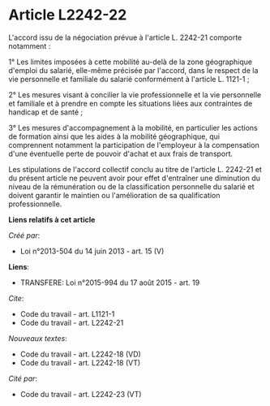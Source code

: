 # Article L2242-22

L'accord issu de la négociation prévue à l'article L. 2242-21 comporte notamment : 

1° Les limites imposées à cette mobilité au-delà de la zone géographique d'emploi du salarié, elle-même précisée par
l'accord, dans le respect de la vie personnelle et familiale du salarié conformément à l'article L. 1121-1 ; 

2° Les mesures visant à concilier la vie professionnelle et la vie personnelle et familiale et à prendre en compte les
situations liées aux contraintes de handicap et de santé ; 

3° Les mesures d'accompagnement à la mobilité, en particulier les actions de formation ainsi que les aides à la mobilité
géographique, qui comprennent notamment la participation de l'employeur à la compensation d'une éventuelle perte de pouvoir
d'achat et aux frais de transport. 

Les stipulations de l'accord collectif conclu au titre de l'article L. 2242-21 et du présent article ne peuvent avoir pour
effet d'entraîner une diminution du niveau de la rémunération ou de la classification personnelle du salarié et doivent
garantir le maintien ou l'amélioration de sa qualification professionnelle.

**Liens relatifs à cet article**

_Créé par_:

  - Loi n°2013-504 du 14 juin 2013 - art. 15 (V)

**Liens**:

  - TRANSFERE: Loi n°2015-994 du 17 août 2015 - art. 19

_Cite_:

  - Code du travail - art. L1121-1
  - Code du travail - art. L2242-21

_Nouveaux textes_:

  - Code du travail - art. L2242-18 (VD)
  - Code du travail - art. L2242-18 (VT)

_Cité par_:

  - Code du travail - art. L2242-23 (VT)
